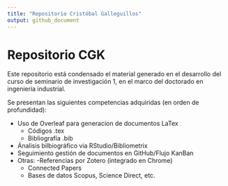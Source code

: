 ```yaml
---
title: "Repositorio Cristóbal Galleguillos"
output: github_document
---
```


# Repositorio CGK


Este repositorio está condensado el material generado en el desarrollo del curso de seminario de investigación 1, en el marco del doctorado en ingeniería industrial.

Se presentan las siguientes competencias adquiridas (en orden de profundidad):
- Uso de Overleaf para generacion de documentos LaTex
  - Códigos .tex
  - Bibliografía .bib
- Ánalisis bilbiográfico via RStudio/Bibliometrix
- Seguimiento gestión de documentos en GitHub/Flujo KanBan
- Otras:
  -Referencias por Zotero (integrado en Chrome)
  - Connected Papers
  - Bases de datos Scopus, Science Direct, etc.



